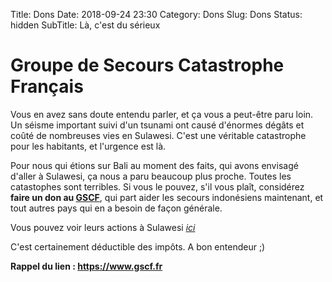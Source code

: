 Title: Dons
Date: 2018-09-24 23:30
Category: Dons
Slug: Dons
Status: hidden
SubTitle: Là, c'est du sérieux

# Groupe de Secours Catastrophe Français
Vous en avez sans doute entendu parler, et ça vous a peut-être paru loin. Un séisme important suivi d'un tsunami ont causé d'énormes dégâts et coûté de nombreuses vies en Sulawesi.
C'est une véritable catastrophe pour les habitants, et l'urgence est là.

Pour nous qui étions sur Bali au moment des faits, qui avons envisagé d'aller à Sulawesi, ça nous a paru beaucoup plus proche.
Toutes les catastophes sont terribles. Si vous le pouvez, s'il vous plaît, considérez **faire un don au <a href="https://www.gscf.fr/">GSCF</a>**, qui part aider les secours indonésiens maintenant, et tout autres pays qui en a besoin de façon générale.

Vous pouvez voir leurs actions à Sulawesi *<a href="https://www.gscf.fr/seisme-intervention-des-pompiers-du-gscf/">ici</a>*

C'est certainement déductible des impôts. A bon entendeur ;)

**Rappel du lien : <a href="https://www.gscf.fr/">https://www.gscf.fr</a>**